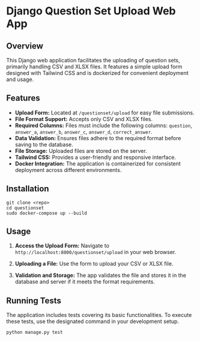 # Django Question Set Upload Web App

## Overview

This Django web application facilitates the uploading of question sets, primarily handling CSV and XLSX files. It features a simple upload form designed with Tailwind CSS and is dockerized for convenient deployment and usage.

## Features

- **Upload Form:** Located at `/questionset/upload` for easy file submissions.
- **File Format Support:** Accepts only CSV and XLSX files.
- **Required Columns:** Files must include the following columns: `question`, `answer_a`, `answer_b`, `answer_c`, `answer_d`, `correct_answer`.
- **Data Validation:** Ensures files adhere to the required format before saving to the database.
- **File Storage:** Uploaded files are stored on the server.
- **Tailwind CSS:** Provides a user-friendly and responsive interface.
- **Docker Integration:** The application is containerized for consistent deployment across different environments.

## Installation

```
git clone <repo>
cd questionset
sudo docker-compose up --build
```

## Usage

1. **Access the Upload Form:** 
   Navigate to `http://localhost:8000/questionset/upload` in your web browser.

2. **Uploading a File:** 
   Use the form to upload your CSV or XLSX file.

3. **Validation and Storage:** 
   The app validates the file and stores it in the database and server if it meets the format requirements.

## Running Tests

The application includes tests covering its basic functionalities. To execute these tests, use the designated command in your development setup.
```
python manage.py test
```


